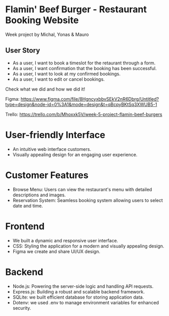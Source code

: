 # Flamin' Beef Burger - Restaurant Booking Website
Week project by Michal, Yonas & Mauro
## User Story
- As a user, I want to book a timeslot for the retaurant through a form.
- As a user, I want confirmation that the booking has been successful.
- As a user, I want to look at my confirmed bookings.
- As a user, I want to edit or cancel bookings.

Check what we did and how we did it!

Figma:
https://www.figma.com/file/8HgncyxbbvSEkV2nR6Dbrg/Untitled?type=design&node-id=0%3A1&mode=design&t=qBcpyBKtSq3XWUB5-1

Trello:
https://trello.com/b/Mhoxxk5V/week-5-project-flamin-beef-burgers

# User-friendly Interface
- An intuitive web interface customers.
- Visually appealing design for an engaging user experience.

# Customer Features
- Browse Menu: Users can view the restaurant's menu with detailed descriptions and images.
- Reservation System: Seamless booking system allowing users to select date and time.

# Frontend
- We built a dynamic and responsive user interface.
- CSS: Styling the application for a modern and visually appealing design.
- Figma we create and share UI/UX design.

# Backend
- Node.js: Powering the server-side logic and handling API requests.
- Express.js: Building a robust and scalable backend framework.
- SQLite: we built efficient database for storing application data.
- Dotenv: we used .env to manage environment variables for enhanced security.
